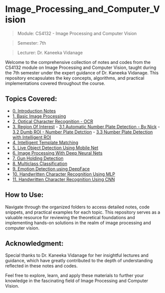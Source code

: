 # Image_Processing_and_Computer_Vision

> Module: CS4132 - Image Processing and Computer Vision

> Semester: 7th

> Lecturer: Dr. Kaneeka Vidanage

Welcome to the comprehensive collection of notes and codes from the CS4132 module on Image Processing and Computer Vision, taught during the 7th semester under the expert guidance of Dr. Kaneeka Vidanage. This repository encapsulates the key concepts, algorithms, and practical implementations covered throughout the course.

## Topics Covered:

* [0. Introduction Notes](https://github.com/HimashaRandil/Image_Processing_and_Computer_Vision/tree/main/0.%20Introduction%20Notes)
* [1. Basic Image Processing](https://github.com/HimashaRandil/Image_Processing_and_Computer_Vision/tree/main/1.%20Basic%20Image%20Processing)
* [2. Optical Character Recognition - OCR](https://github.com/HimashaRandil/Image_Processing_and_Computer_Vision/tree/main/2.%20OCR%20-%20Optical%20Charater%20Recognition)
* [3. Region Of Interest](https://github.com/HimashaRandil/Image_Processing_and_Computer_Vision/tree/main/3.%20Region%20of%20Intretst)
            - [3.1 Automatic Number Plate Detection - By Nick](https://github.com/HimashaRandil/Image_Processing_and_Computer_Vision/tree/main/3.%20Region%20of%20Intretst/Automatic%20Number%20Plate%20Detetcion%20-%20By%20Nick)
            - [3.2 Dumb ROI - Number Plate Detction](https://github.com/HimashaRandil/Image_Processing_and_Computer_Vision/tree/main/3.%20Region%20of%20Intretst/Dumb%20ROI%20-%20Number%20Plate%20Detection)
            - [3.3 Number Plate Detection with Intelligent ROI](https://github.com/HimashaRandil/Image_Processing_and_Computer_Vision/tree/main/3.%20Region%20of%20Intretst/Number%20Plate%20Detection%20with%20Intelighet%20ROI)
* [4. Intelligent Template Matching](https://github.com/HimashaRandil/Image_Processing_and_Computer_Vision/tree/main/4.%20Intelligent%20Template%20Macthing)
* [5. Live Object Detection Using Mobile Net](https://github.com/HimashaRandil/Image_Processing_and_Computer_Vision/tree/main/5.%20Live%20Object%20Detection%20Using%20MobileNet)
* [6. Image Processing With Deep Neural Nets ](https://github.com/HimashaRandil/Image_Processing_and_Computer_Vision/tree/main/6.%20Image%20Processing%20with%20Deep%20Neural%20Nets)
* [7. Gun Holding Detection](https://github.com/HimashaRandil/Image_Processing_and_Computer_Vision/tree/main/7.%20Gun%20Holding%20Detection)
* [8. Multiclass Classification](https://github.com/HimashaRandil/Image_Processing_and_Computer_Vision/tree/main/8.%20Multiclass%20Classification)
* [9. Emotion Detection using DeepFace ](https://github.com/HimashaRandil/Image_Processing_and_Computer_Vision/tree/main/9.%20Emotion%20Detetion%20Using%20DeepFace)
* [10. Handwritten Character Recognition Using MLP](https://github.com/HimashaRandil/Image_Processing_and_Computer_Vision/tree/main/10.%20Handwritten%20Charater%20Recognition%20Using%20MLP)
* [11. Handwritten Character Recognition Using CNN](https://github.com/HimashaRandil/Image_Processing_and_Computer_Vision/tree/main/11.%20Handwritten%20Charater%20Recognition%20Using%20CNN)

## How to Use:
Navigate through the organized folders to access detailed notes, code snippets, and practical examples for each topic. This repository serves as a valuable resource for reviewing the theoretical foundations and implementing hands-on solutions in the realm of image processing and computer vision.

## Acknowledgment:
Special thanks to Dr. Kaneeka Vidanage for her insightful lectures and guidance, which have greatly contributed to the depth of understanding reflected in these notes and codes.

Feel free to explore, learn, and apply these materials to further your knowledge in the fascinating field of Image Processing and Computer Vision.
